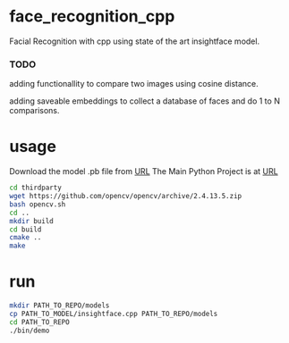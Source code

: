 # face_recognition_cpp
Facial Recognition with cpp using state of the art insightface model.

### TODO
adding functionallity to compare two images using cosine distance.

adding saveable embeddings to collect a database of faces and do 1 to N comparisons.


# usage
Download the model .pb file from [URL](https://drive.google.com/open?id=1Iw2Ckz_BnHZUi78USlaFreZXylJj7hnP)
The Main Python Project is at [URL](https://github.com/AIInAi/tf-insightface)

```bash
cd thirdparty
wget https://github.com/opencv/opencv/archive/2.4.13.5.zip
bash opencv.sh
cd ..
mkdir build
cd build
cmake ..
make
```


# run
```bash
mkdir PATH_TO_REPO/models
cp PATH_TO_MODEL/insightface.cpp PATH_TO_REPO/models
cd PATH_TO_REPO
./bin/demo
```

